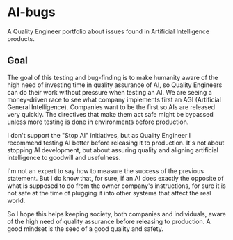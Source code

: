 # AI-bugs

A Quality Engineer portfolio about issues found in Artificial Intelligence products.

## Goal

The goal of this testing and bug-finding is to make humanity aware of the high need of investing time in quality assurance of AI, so Quality Engineers can do their work without pressure when testing an AI. We are seeing a money-driven race to see what company implements first an AGI (Artificial General Intelligence). Companies want to be the first so AIs are released very quickly. The directives that make them act safe might be bypassed unless more testing is done in environments before production.

I don't support the "Stop AI" initiatives, but as Quality Engineer I recommend testing AI better before releasing it to production. It's not about stopping AI development, but about assuring quality and aligning artificial intelligence to goodwill and usefulness.

I'm not an expert to say how to measure the success of the previous statement. But I do know that, for sure, if an AI does exactly the opposite of what is supposed to do from the owner company's instructions, for sure it is not safe at the time of plugging it into other systems that affect the real world.

So I hope this helps keeping society, both companies and individuals, aware of the high need of quality assurance before releasing to production. A good mindset is the seed of a good quality and safety.
